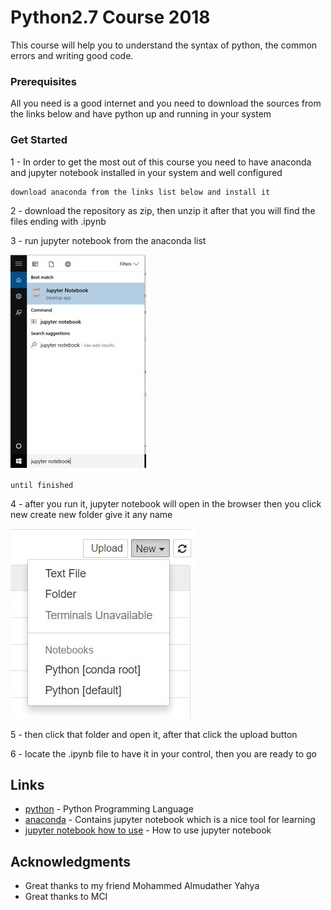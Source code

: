 # Python2.7 Course 2018

This course will help you to understand the syntax of python, the common errors and writing good code.

### Prerequisites

All you need is a good internet and you need to download the sources from the links below and have python up and running in your system

### Get Started

1 - In order to get the most out of this course you need to have anaconda and jupyter notebook installed in your system and well configured

```
download anaconda from the links list below and install it
```

2 - download the repository as zip, then unzip it after that you will find the files ending with .ipynb 

3 - run jupyter notebook from the anaconda list

![jupyter searching using windows search](search_jupyter.JPG)

```
until finished
```

4 - after you run it, jupyter notebook will open in the browser then you click new create new folder give it any name

![jupyter searching using windows search](creat_new_folder.JPG)

5 - then click that folder and open it, after that click the upload button

6 - locate the .ipynb file to have it in your control, then you are ready to go

## Links

* [python](https://www.python.org/) - Python Programming Language
* [anaconda](https://www.anaconda.com/download/) - Contains jupyter notebook which is a nice tool for learning
* [jupyter notebook how to use](https://jupyter-notebook-beginner-guide.readthedocs.io/en/latest/) - How to use jupyter notebook

## Acknowledgments

* Great thanks to my friend Mohammed Almudather Yahya
* Great thanks to MCI
